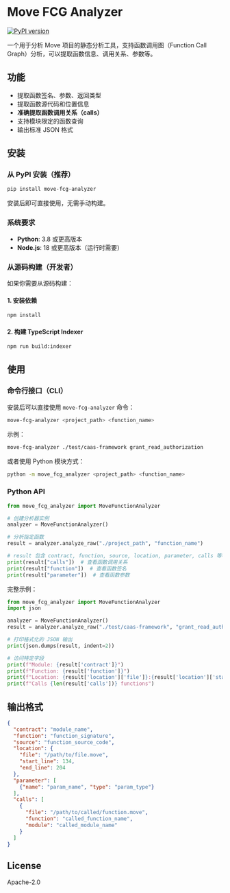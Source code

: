 # Move FCG Analyzer

[![PyPI version](https://badge.fury.io/py/move-fcg-analyzer.svg)](https://badge.fury.io/py/move-fcg-analyzer)

一个用于分析 Move 项目的静态分析工具，支持函数调用图（Function Call Graph）分析，可以提取函数信息、调用关系、参数等。

## 功能

- 提取函数签名、参数、返回类型
- 提取函数源代码和位置信息
- **准确提取函数调用关系（calls）**
- 支持模块限定的函数查询
- 输出标准 JSON 格式

## 安装

### 从 PyPI 安装（推荐）

```bash
pip install move-fcg-analyzer
```

安装后即可直接使用，无需手动构建。

### 系统要求

- **Python**: 3.8 或更高版本
- **Node.js**: 18 或更高版本（运行时需要）

### 从源码构建（开发者）

如果你需要从源码构建：

#### 1. 安装依赖

```bash
npm install
```

#### 2. 构建 TypeScript Indexer

```bash
npm run build:indexer
```

## 使用

### 命令行接口（CLI）

安装后可以直接使用 `move-fcg-analyzer` 命令：

```bash
move-fcg-analyzer <project_path> <function_name>
```

示例：
```bash
move-fcg-analyzer ./test/caas-framework grant_read_authorization
```

或者使用 Python 模块方式：
```bash
python -m move_fcg_analyzer <project_path> <function_name>
```

### Python API

```python
from move_fcg_analyzer import MoveFunctionAnalyzer

# 创建分析器实例
analyzer = MoveFunctionAnalyzer()

# 分析指定函数
result = analyzer.analyze_raw("./project_path", "function_name")

# result 包含 contract, function, source, location, parameter, calls 等字段
print(result["calls"])  # 查看函数调用关系
print(result["function"])  # 查看函数签名
print(result["parameter"])  # 查看函数参数
```

完整示例：
```python
from move_fcg_analyzer import MoveFunctionAnalyzer
import json

analyzer = MoveFunctionAnalyzer()
result = analyzer.analyze_raw("./test/caas-framework", "grant_read_authorization")

# 打印格式化的 JSON 输出
print(json.dumps(result, indent=2))

# 访问特定字段
print(f"Module: {result['contract']}")
print(f"Function: {result['function']}")
print(f"Location: {result['location']['file']}:{result['location']['start_line']}")
print(f"Calls {len(result['calls'])} functions")
```

## 输出格式

```json
{
  "contract": "module_name",
  "function": "function_signature",
  "source": "function_source_code",
  "location": {
    "file": "/path/to/file.move",
    "start_line": 134,
    "end_line": 204
  },
  "parameter": [
    {"name": "param_name", "type": "param_type"}
  ],
  "calls": [
    {
      "file": "/path/to/called/function.move",
      "function": "called_function_name",
      "module": "called_module_name"
    }
  ]
}
```

## License

Apache-2.0
